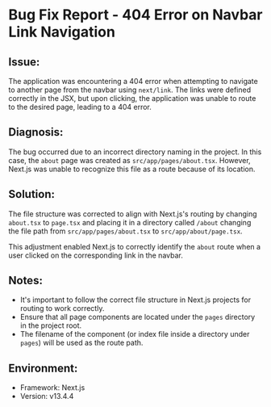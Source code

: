 # Bug Fix Report - 404 Error on Navbar Link Navigation

## Issue:

The application was encountering a 404 error when attempting to navigate to another page from the navbar using `next/link`. The links were defined correctly in the JSX, but upon clicking, the application was unable to route to the desired page, leading to a 404 error.

## Diagnosis:

The bug occurred due to an incorrect directory naming in the project.
In this case, the `about` page was created as `src/app/pages/about.tsx`. However, Next.js was unable to recognize this file as a route because of its location.

## Solution:

The file structure was corrected to align with Next.js's routing by changing `about.tsx` to `page.tsx` and placing it in a directory called `/about` changing the file path from `src/app/pages/about.tsx` to `src/app/about/page.tsx`.

This adjustment enabled Next.js to correctly identify the `about` route when a user clicked on the corresponding link in the navbar.

## Notes:

- It's important to follow the correct file structure in Next.js projects for routing to work correctly.
- Ensure that all page components are located under the `pages` directory in the project root.
- The filename of the component (or index file inside a directory under `pages`) will be used as the route path.

## Environment:

- Framework: Next.js
- Version: v13.4.4
